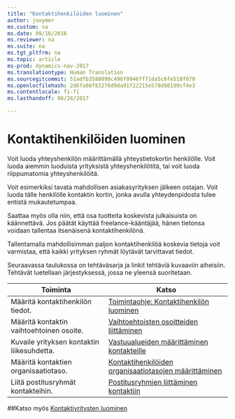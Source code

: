 ```yaml
---
title: "Kontaktihenkilöiden luominen"
author: jswymer
ms.custom: na
ms.date: 09/16/2016
ms.reviewer: na
ms.suite: na
ms.tgt_pltfrm: na
ms.topic: article
ms-prod: dynamics-nav-2017
ms.translationtype: Human Translation
ms.sourcegitcommit: 51adfb3588099c496f0946ff71da5c6fe518f070
ms.openlocfilehash: 2d6fa08f83276d9da91f22215e578d98199cf4e3
ms.contentlocale: fi-fi
ms.lasthandoff: 06/26/2017

---
```

# <a name="create-contact-persons"></a>Kontaktihenkilöiden luominen
Voit luoda yhteyshenkilön määrittämällä yhteystietokortin henkilölle. Voit luoda aiemmin luoduista yrityksistä yhteyshenkilötítä, tai voit luoda riippumatomia yhteyshenkilöitä.

Voit esimerkiksi tavata mahdollisen asiakasyrityksen jälkeen ostajan. Voit luoda tälle henkilölle kontaktin kortin, jonka avulla yhteydenpidosta tulee entistä mukautetumpaa.

Saattaa myös olla niin, että osa tuotteita koskevista julkaisuista on käännettävä. Jos päätät käyttää freelance-kääntäjää, hänen tietonsa voidaan tallentaa itsenäisenä kontaktihenkilönä.

Tallentamalla mahdollisimman paljon kontaktihenkilöä koskevia tietoja voit varmistaa, että kaikki yrityksen ryhmät löytävät tarvittavat tiedot.

Seuraavassa taulukossa on tehtäväsarja ja linkit tehtäviä kuvaaviin aiheisiin. Tehtävät luetellaan järjestyksessä, jossa ne yleensä suoritetaan.

|Toiminta |Katso |
|---|----|
|Määritä kontaktihenkilön tiedot.|[Toimintaohje: Kontaktihenkilön luominen](marketing-how-create-contact-persons.md)|
|Määritä kontaktin vaihtoehtoinen osoite.|[Vaihtoehtoisten osoitteiden liittäminen](marketing-how-assign-alternative-address.md)|
|Kuvaile yrityksen kontaktin liikesuhdetta.|[Vastuualueiden määrittäminen kontakteille](marketing-job-responsibilities.md)|
|Määritä kontaktien organisaatiotaso.|[Kontaktihenkilöiden organisaatiotasojen määrittäminen](marketing-organizational-levels.md)|
|Liitä postitusryhmät kontakteihin.|[Postitusryhmien liittäminen kontaktiin](marketing-mailing-groups.md#assign-mailing-groups-to-a-contact)|

##<a name="see-also"></a>Katso myös
[Kontaktiyritysten luominen](marketing-create-contact-companies.md)

